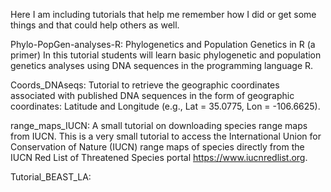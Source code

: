 Here I am including tutorials that help me remember how I did or get some things and that could help others as well.

Phylo-PopGen-analyses-R:
Phylogenetics and Population Genetics in R (a primer) In this tutorial students will learn basic phylogenetic and population genetics analyses using DNA sequences in the programming language R.

Coords_DNAseqs:
Tutorial to retrieve the geographic coordinates associated with published DNA sequences in the form of geographic coordinates: Latitude and Longitude (e.g., Lat = 35.0775, Lon = -106.6625).

range_maps_IUCN:
A small tutorial on downloading species range maps from IUCN. This is a very small tutorial to access the International Union for Conservation of Nature (IUCN) range maps of species directly from the IUCN Red List of Threatened Species portal https://www.iucnredlist.org.

Tutorial_BEAST_LA:
